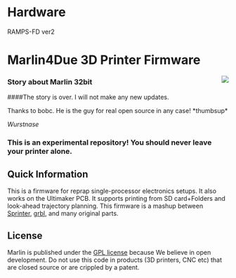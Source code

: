 # Hardware

RAMPS-FD ver2

# Marlin4Due 3D Printer Firmware
<img align="right" src="Documentation/Logo/Marlin%20Logo%20GitHub.png" />

### Story about Marlin 32bit
####The story is over. I will not make any new updates.

Thanks to bobc. He is the guy for real open source in any case! \*thumbsup*

*Wurstnase*

### This is an experimental repository! You should never leave your printer alone.
 
## Quick Information

This is a firmware for reprap single-processor electronics setups.
It also works on the Ultimaker PCB. It supports printing from SD card+Folders and look-ahead trajectory planning.
This firmware is a mashup between [Sprinter](https://github.com/kliment/Sprinter), [grbl](https://github.com/simen/grbl), and many original parts.

## License

Marlin is published under the [GPL license](/Documentation/COPYING.md) because We believe in open development.
Do not use this code in products (3D printers, CNC etc) that are closed source or are crippled by a patent.
